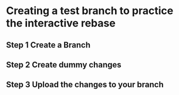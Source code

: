 # Creating a test branch to practice the interactive rebase

## Step 1 Create a Branch
## Step 2 Create dummy changes
## Step 3 Upload the changes to your branch